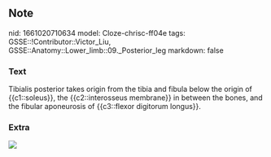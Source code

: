 ## Note
nid: 1661020710634
model: Cloze-chrisc-ff04e
tags: GSSE::!Contributor::Victor_Liu, GSSE::Anatomy::Lower_limb::09._Posterior_leg
markdown: false

### Text
Tibialis posterior takes origin from the tibia and fibula below the origin of {{c1::soleus}}, the {{c2::interosseus membrane}} in between the bones, and the fibular aponeurosis of {{c3::flexor digitorum longus}}.

### Extra
<img src="paste-073c3a1e3c571eda27c5bbf8333149e036662ea5.jpg">
